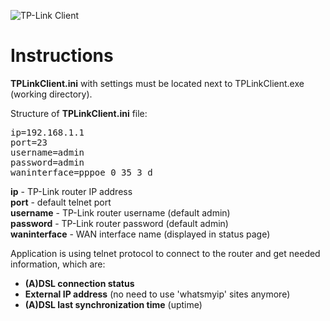 
![TP-Link Client](http://i.imgur.com/MQBZUJF.gif)

# Instructions
**TPLinkClient.ini** with settings must be located 
next to TPLinkClient.exe (working directory).

Structure of **TPLinkClient.ini** file:

<pre>
ip=192.168.1.1
port=23
username=admin
password=admin
waninterface=pppoe_0_35_3_d
</pre>

**ip** - TP-Link router IP address <br>
**port** - default telnet port <br>
**username** - TP-Link router username (default admin) <br>
**password** - TP-Link router password (default admin) <br>
**waninterface** - WAN interface name (displayed in status page) <br>

Application is using telnet protocol to connect to the router and get needed information, which are:

+ **(A)DSL connection status**
+ **External IP address** (no need to use 'whatsmyip' sites anymore)
+ **(A)DSL last synchronization time** (uptime)

